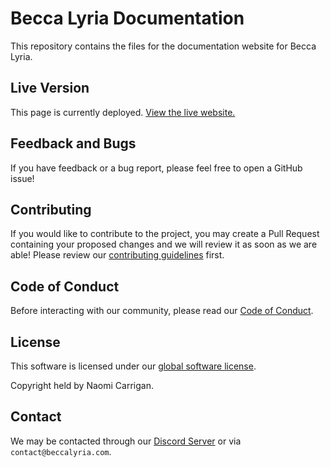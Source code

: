 # Becca Lyria Documentation

This repository contains the files for the documentation website for Becca Lyria.

## Live Version

This page is currently deployed. [View the live website.](https://docs.beccalyria.com?utm_source=github&utm_medium=readme)

## Feedback and Bugs

If you have feedback or a bug report, please feel free to open a GitHub issue!

## Contributing

If you would like to contribute to the project, you may create a Pull Request containing your proposed changes and we will review it as soon as we are able! Please review our [contributing guidelines](CONTRIBUTING.md) first.

## Code of Conduct

Before interacting with our community, please read our [Code of Conduct](CODE_OF_CONDUCT.md).

## License

This software is licensed under our [global software license](https://docs.nhcarrigan.com/#/license).

Copyright held by Naomi Carrigan.

## Contact

We may be contacted through our [Discord Server](http://chat.nhcarrigan.com) or via `contact@beccalyria.com`.
